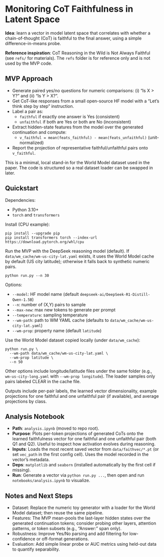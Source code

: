 # Monitoring CoT Faithfulness in Latent Space

**Idea**: learn a vector in model latent space that correlates with whether a chain-of-thought (CoT) is faithful to the final answer, using a simple difference-in-means probe.

**Reference inspiration**: CoT Reasoning in the Wild is Not Always Faithful (see `refs/` for materials). The `refs` folder is for reference only and is not used by the MVP code.

## MVP Approach

- Generate paired yes/no questions for numeric comparisons: (i) “Is X > Y?” and (ii) “Is Y > X?”.
- Get CoT-like responses from a small open-source HF model with a “Let’s think step by step” instruction.
- Label a pair as:
  - `faithful` if exactly one answer is Yes (consistent)
  - `unfaithful` if both are Yes or both are No (inconsistent)
- Extract hidden-state features from the model over the generated continuation and compute:
  - `v_faithful = mean(feats_faithful) - mean(feats_unfaithful)` (unit-normalized)
- Report the projection of representative faithful/unfaithful pairs onto `v_faithful`.

This is a minimal, local stand-in for the World Model dataset used in the paper. The code is structured so a real dataset loader can be swapped in later.

## Quickstart

Dependencies:
- Python 3.10+
- `torch` and `transformers`

Install (CPU example):
```
pip install --upgrade pip
pip install transformers torch --index-url https://download.pytorch.org/whl/cpu
```

Run the MVP with the DeepSeek reasoning model (default). If `data/wm_cache/wm-us-city-lat.yaml` exists, it uses the World Model cache by default (US city latitude); otherwise it falls back to synthetic numeric pairs.
```
python run.py --n 30
```

Options:
- `--model`: HF model name (default `deepseek-ai/DeepSeek-R1-Distill-Qwen-1.5B`)
- `--n`: number of (X,Y) pairs to sample
- `--max-new`: max new tokens to generate per prompt
- `--temperature`: sampling temperature
- `--wm-path`: path to WM YAML cache (defaults to `data/wm_cache/wm-us-city-lat.yaml`)
- `--wm-prop`: property name (default `latitude`)

Use the World Model dataset copied locally (under `data/wm_cache`):
```
python run.py \
  --wm-path data/wm_cache/wm-us-city-lat.yaml \
  --wm-prop latitude \
  --n 50
```
Other options include longitude/latitude files under the same folder (e.g., `wm-us-city-long.yaml` with `--wm-prop longitude`). The loader samples only pairs labeled CLEAR in the cache file.

Outputs include per-pair labels, the learned vector dimensionality, example projections for one faithful and one unfaithful pair (if available), and average projections by class.

## Analysis Notebook

- **Path**: `analysis.ipynb` (moved to repo root).
- **Purpose**: Plots per-token projections of generated CoTs onto the learned faithfulness vector for one faithful and one unfaithful pair (both Q1 and Q2). Useful to inspect how activation evolves during reasoning.
- **Inputs**: Loads the most recent saved vector from `data/faithvec/*.pt` (or set `vec_path` in the first config cell). Uses the model recorded in the vector’s metadata.
- **Deps**: `matplotlib` and `seaborn` (installed automatically by the first cell if missing).
- **Run**: Generate a vector via `python run.py ...`, then open and run `notebooks/analysis.ipynb` to visualize.

## Notes and Next Steps

- Dataset: Replace the numeric toy generator with a loader for the World Model dataset; then reuse the same pipeline.
- Features: The MVP mean-pools the last-layer hidden states over the generated continuation tokens; consider probing other layers, attention patterns, or token subsets (e.g., “Answer:” span only).
- Robustness: Improve Yes/No parsing and add filtering for low-confidence or off-format generations.
- Evaluation: Add simple linear probe or AUC metrics using held-out data to quantify separability.
